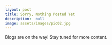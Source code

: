 ```yaml
---
layout: post
title: Sorry, Nothing Posted Yet
description:  null
image: assets/images/pic02.jpg
---
```


Blogs are on the way! Stay tuned for more content. 
